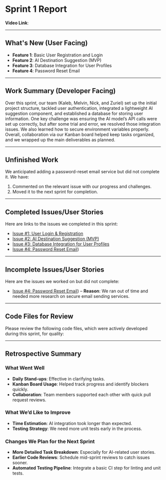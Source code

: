 # Sprint 1 Report

**Video Link**: 

---

## What's New (User Facing)
* **Feature 1**: Basic User Registration and Login  
* **Feature 2**: AI Destination Suggestion (MVP)  
* **Feature 3**: Database Integration for User Profiles
* **Feature 4**: Password Reset Email

---

## Work Summary (Developer Facing)
Over this sprint, our team (Kaleb, Melvin, Nick, and Zuriel) set up the initial project structure, tackled user authentication, integrated a lightweight AI suggestion component, and established a database for storing user information. One key challenge was ensuring the AI model’s API calls were set up correctly, but after some trial and error, we resolved those integration issues. We also learned how to secure environment variables properly. Overall, collaboration via our Kanban board helped keep tasks organized, and we wrapped up the main deliverables as planned.

---

## Unfinished Work
We anticipated adding a password-reset email service but did not complete it. We have:
1. Commented on the relevant issue with our progress and challenges.
2. Moved it to the next sprint for completion.

---

## Completed Issues/User Stories
Here are links to the issues we completed in this sprint:

* [Issue #1: User Login & Registration](https://github.com/UndyingLite/CPTS322/issues/1)
* [Issue #2: AI Destination Suggestion (MVP)](https://github.com/UndyingLite/CPTS322/issues/2)
* [Issue #3: Database Integration for User Profiles](https://github.com/UndyingLite/CPTS322/issues/4)
* [Issue #4: Password Reset Email](https://github.com/UndyingLite/CPTS322/issues/5))

---

## Incomplete Issues/User Stories
Here are the issues we worked on but did not complete:

* [Issue #4: Password Reset Email](https://github.com/UndyingLite/CPTS322/issues/5)) – **Reason**: We ran out of time and needed more research on secure email sending services.

---

## Code Files for Review
Please review the following code files, which were actively developed during this sprint, for quality:


---

## Retrospective Summary

### What Went Well
* **Daily Stand-ups**: Effective in clarifying tasks.
* **Kanban Board Usage**: Helped track progress and identify blockers quickly.
* **Collaboration**: Team members supported each other with quick pull request reviews.

### What We’d Like to Improve
* **Time Estimation**: AI integration took longer than expected.
* **Testing Strategy**: We need more unit tests early in the process.

### Changes We Plan for the Next Sprint
* **More Detailed Task Breakdown**: Especially for AI-related user stories.
* **Earlier Code Reviews**: Schedule mid-sprint reviews to catch issues sooner.
* **Automated Testing Pipeline**: Integrate a basic CI step for linting and unit tests.

